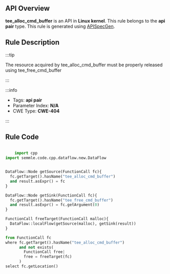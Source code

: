 ---
---


## API Overview
**tee_alloc_cmd_buffer** is an API in **Linux kernel**. This rule belongs to the **api pair** type. This rule is generated using [APISpecGen](../../tools/APISpecGen).
## Rule Description

:::tip

The resource acquired by tee_alloc_cmd_buffer must be properly released using tee_free_cmd_buffer

:::

:::info

- Tags: **api pair**
- Parameter Index: **N/A**
- CWE Type: **CWE-404**

:::

## Rule Code
```python

    import cpp
import semmle.code.cpp.dataflow.new.DataFlow


DataFlow::Node getSource(FunctionCall fc){
  fc.getTarget().hasName("tee_alloc_cmd_buffer")
  and result.asExpr() = fc
}

DataFlow::Node getSink(FunctionCall fc){
  fc.getTarget().hasName("tee_free_cmd_buffer")
  and result.asExpr() = fc.getArgument(0)
}

FunctionCall freeTarget(FunctionCall malloc){
  DataFlow::localFlow(getSource(malloc), getSink(result))
}

from FunctionCall fc
where fc.getTarget().hasName("tee_alloc_cmd_buffer")
      and not exists(
        FunctionCall free| 
        free = freeTarget(fc)
      )
select fc.getLocation()

    
```